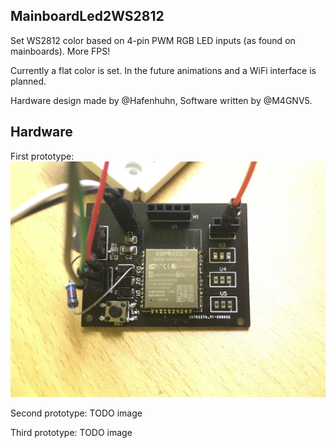 ## MainboardLed2WS2812

Set WS2812 color based on 4-pin PWM RGB LED inputs (as found on mainboards). More FPS!

Currently a flat color is set. In the future animations and a WiFi interface is planned.

Hardware design made by @Hafenhuhn, Software written by @M4GNV5.

## Hardware

First prototype:
![](pcb.jpg)

Second prototype:
TODO image

Third prototype:
TODO image
